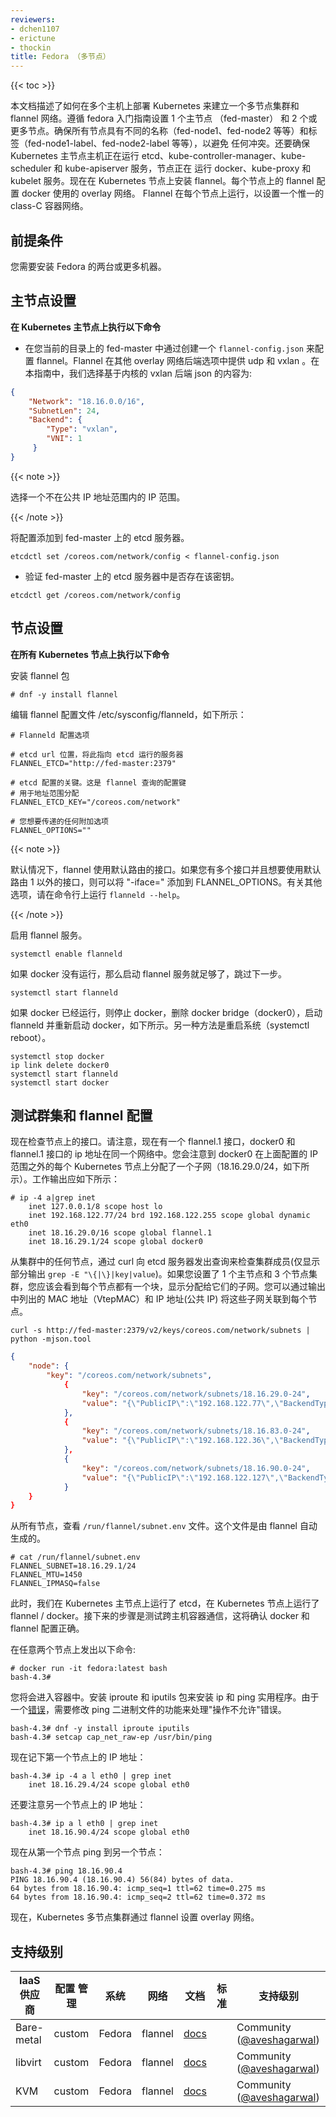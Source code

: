 ```yaml
---
reviewers:
- dchen1107
- erictune
- thockin
title: Fedora （多节点）
---
```


<!--
---
reviewers:
- dchen1107
- erictune
- thockin
title: Fedora (Multi Node)
---
-->

{{< toc >}}

<!--
This document describes how to deploy Kubernetes on multiple hosts to set up a multi-node cluster and networking with flannel. Follow fedora [getting started guide](/docs/getting-started-guides/fedora/fedora_manual_config/) to setup 1 master (fed-master) and 2 or more nodes. Make sure that all nodes have different names (fed-node1, fed-node2 and so on) and labels (fed-node1-label, fed-node2-label, and so on) to avoid any conflict. Also make sure that the Kubernetes master host is running etcd, kube-controller-manager, kube-scheduler, and kube-apiserver services, and the nodes are running docker, kube-proxy and kubelet services. Now install flannel on Kubernetes nodes. Flannel on each node configures an overlay network that docker uses. Flannel runs on each node to setup a unique class-C container network.
-->
本文档描述了如何在多个主机上部署 Kubernetes 来建立一个多节点集群和 flannel 网络。遵循 fedora 入门指南设置 1 个主节点 （fed-master）
 和 2 个或更多节点。确保所有节点具有不同的名称（fed-node1、fed-node2 等等）和标签（fed-node1-label、fed-node2-label 等等），以避免
任何冲突。还要确保 Kubernetes 主节点主机正在运行 etcd、kube-controller-manager、kube-scheduler 和 kube-apiserver 服务，节点正在
 运行 docker、kube-proxy 和 kubelet 服务。现在在 Kubernetes 节点上安装 flannel。每个节点上的 flannel 配置 docker 使用的 overlay  网络。
 Flannel 在每个节点上运行，以设置一个惟一的 class-C 容器网络。

<!--
## Prerequisites
-->

## 前提条件

<!--
You need 2 or more machines with Fedora installed.
-->
您需要安装 Fedora 的两台或更多机器。

<!--
## Master Setup
-->

## 主节点设置

<!--
**Perform following commands on the Kubernetes master**

* Configure flannel by creating a `flannel-config.json` in your current directory on fed-master. Flannel provides udp and vxlan among other overlay networking backend options. In this guide, we choose kernel based vxlan backend. The contents of the json are:
-->

**在 Kubernetes 主节点上执行以下命令**

* 在您当前的目录上的 fed-master 中通过创建一个 `flannel-config.json` 来配置 flannel。Flannel 在其他 overlay 网络后端选项中提供 udp 和 vxlan 。在本指南中，我们选择基于内核的 vxlan 后端 json 的内容为:

```json
{
    "Network": "18.16.0.0/16",
    "SubnetLen": 24,
    "Backend": {
        "Type": "vxlan",
        "VNI": 1
     }
}
```

{{< note >}}

<!--
Choose an IP range that is *NOT* part of the public IP address range.
-->
选择一个不在公共 IP 地址范围内的 IP 范围。

{{< /note >}}

<!--
Add the configuration to the etcd server on fed-master.
-->
将配置添加到 fed-master 上的 etcd 服务器。

```shell
etcdctl set /coreos.com/network/config < flannel-config.json
```

<!--
* Verify that the key exists in the etcd server on fed-master.
-->

* 验证 fed-master 上的 etcd 服务器中是否存在该密钥。

```shell
etcdctl get /coreos.com/network/config
```

<!--
## Node Setup
-->

## 节点设置

<!--
**Perform following commands on all Kubernetes nodes**
-->

**在所有 Kubernetes 节点上执行以下命令**

<!--
Install the flannel package
-->

安装 flannel 包

```shell
# dnf -y install flannel
```

<!--
Edit the flannel configuration file /etc/sysconfig/flanneld as follows:
-->

编辑 flannel 配置文件 /etc/sysconfig/flanneld，如下所示：

<!--
# Flanneld configuration options

# etcd url location.  Point this to the server where etcd runs

# etcd config key.  This is the configuration key that flannel queries
# For address range assignment

# Any additional options that you want to pass
-->

```shell
# Flanneld 配置选项

# etcd url 位置，将此指向 etcd 运行的服务器
FLANNEL_ETCD="http://fed-master:2379"

# etcd 配置的关键。这是 flannel 查询的配置键
# 用于地址范围分配
FLANNEL_ETCD_KEY="/coreos.com/network"

# 您想要传递的任何附加选项
FLANNEL_OPTIONS=""
```

{{< note >}}

<!--
By default, flannel uses the interface for the default route. If you have multiple interfaces and would like to use an interface other than the default route one, you could add "-iface=" to FLANNEL_OPTIONS. For additional options, run `flanneld --help` on command line.
-->
默认情况下，flannel 使用默认路由的接口。如果您有多个接口并且想要使用默认路由 1 以外的接口，则可以将 "-iface=" 添加到 FLANNEL_OPTIONS。有关其他选项，请在命令行上运行 `flanneld --help`。

{{< /note >}}

<!--
Enable the flannel service.
-->
启用 flannel 服务。

```shell
systemctl enable flanneld
```

<!--
If docker is not running, then starting flannel service is enough and skip the next step.
-->
如果 docker 没有运行，那么启动 flannel 服务就足够了，跳过下一步。

```shell
systemctl start flanneld
```

<!--
If docker is already running, then stop docker, delete docker bridge (docker0), start flanneld and restart docker as follows. Another alternative is to just reboot the system (`systemctl reboot`).
-->
如果 docker 已经运行，则停止 docker，删除 docker bridge（docker0），启动 flanneld 并重新启动 docker，如下所示。另一种方法是重启系统（systemctl reboot）。

```shell
systemctl stop docker
ip link delete docker0
systemctl start flanneld
systemctl start docker
```

<!--
## Test the cluster and flannel configuration
-->

## 测试群集和 flannel 配置

<!--
Now check the interfaces on the nodes. Notice there is now a flannel.1 interface, and the ip addresses of docker0 and flannel.1 interfaces are in the same network. You will notice that docker0 is assigned a subnet (18.16.29.0/24 as shown below) on each Kubernetes node out of the IP range configured above. A working output should look like this:
-->
现在检查节点上的接口。请注意，现在有一个 flannel.1 接口，docker0 和 flannel.1 接口的 ip 地址在同一个网络中。您会注意到 docker0 在上面配置的 IP 范围之外的每个 Kubernetes 节点上分配了一个子网（18.16.29.0/24，如下所示）。工作输出应如下所示：


```shell
# ip -4 a|grep inet
    inet 127.0.0.1/8 scope host lo
    inet 192.168.122.77/24 brd 192.168.122.255 scope global dynamic eth0
    inet 18.16.29.0/16 scope global flannel.1
    inet 18.16.29.1/24 scope global docker0
```

<!--
From any node in the cluster, check the cluster members by issuing a query to etcd server via curl (only partial output is shown using `grep -E "\{|\}|key|value"`). If you set up a 1 master and 3 nodes cluster, you should see one block for each node showing the subnets they have been assigned. You can associate those subnets to each node by the MAC address (VtepMAC) and IP address (Public IP) that is listed in the output.
-->
从集群中的任何节点，通过 curl 向 etcd 服务器发出查询来检查集群成员(仅显示部分输出 `grep -E "\{|\}|key|value`)。如果您设置了 1 个主节点和 3 个节点集群，您应该会看到每个节点都有一个块，显示分配给它们的子网。您可以通过输出中列出的 MAC 地址（VtepMAC）和 IP 地址(公共 IP) 将这些子网关联到每个节点。

```shell
curl -s http://fed-master:2379/v2/keys/coreos.com/network/subnets | python -mjson.tool
```

```json
{
    "node": {
        "key": "/coreos.com/network/subnets",
            {
                "key": "/coreos.com/network/subnets/18.16.29.0-24",
                "value": "{\"PublicIP\":\"192.168.122.77\",\"BackendType\":\"vxlan\",\"BackendData\":{\"VtepMAC\":\"46:f1:d0:18:d0:65\"}}"
            },
            {
                "key": "/coreos.com/network/subnets/18.16.83.0-24",
                "value": "{\"PublicIP\":\"192.168.122.36\",\"BackendType\":\"vxlan\",\"BackendData\":{\"VtepMAC\":\"ca:38:78:fc:72:29\"}}"
            },
            {
                "key": "/coreos.com/network/subnets/18.16.90.0-24",
                "value": "{\"PublicIP\":\"192.168.122.127\",\"BackendType\":\"vxlan\",\"BackendData\":{\"VtepMAC\":\"92:e2:80:ba:2d:4d\"}}"
            }
    }
}
```

<!--
From all nodes, review the `/run/flannel/subnet.env` file.  This file was generated automatically by flannel.
-->
从所有节点，查看 `/run/flannel/subnet.env` 文件。这个文件是由 flannel 自动生成的。

```shell
# cat /run/flannel/subnet.env
FLANNEL_SUBNET=18.16.29.1/24
FLANNEL_MTU=1450
FLANNEL_IPMASQ=false
```

<!--
At this point, we have etcd running on the Kubernetes master, and flannel / docker running on Kubernetes nodes. Next steps are for testing cross-host container communication which will confirm that docker and flannel are configured properly.
-->
此时，我们在 Kubernetes 主节点上运行了 etcd，在 Kubernetes 节点上运行了 flannel / docker。接下来的步骤是测试跨主机容器通信，这将确认 docker 和 flannel 配置正确。

<!--
Issue the following commands on any 2 nodes:
-->
在任意两个节点上发出以下命令:

```shell
# docker run -it fedora:latest bash
bash-4.3# 
```

<!--
This will place you inside the container. Install iproute and iputils packages to install ip and ping utilities. Due to a [bug](https://bugzilla.redhat.com/show_bug.cgi?id=1142311), it is required to modify capabilities of ping binary to work around "Operation not permitted" error.
-->
您将会进入容器中。安装 iproute 和 iputils 包来安装 ip 和 ping 实用程序。由于一个[错误](https://bugzilla.redhat.com/show_bug.cgi?id=1142311)，需要修改 ping 二进制文件的功能来处理"操作不允许"错误。

```shell
bash-4.3# dnf -y install iproute iputils
bash-4.3# setcap cap_net_raw-ep /usr/bin/ping
```

<!--
Now note the IP address on the first node:
-->
现在记下第一个节点上的 IP 地址：

```shell
bash-4.3# ip -4 a l eth0 | grep inet
    inet 18.16.29.4/24 scope global eth0
```

<!--
And also note the IP address on the other node:
-->
还要注意另一个节点上的 IP 地址：

```shell
bash-4.3# ip a l eth0 | grep inet
    inet 18.16.90.4/24 scope global eth0
```

<!--
Now ping from the first node to the other node:
-->
现在从第一个节点 ping 到另一个节点：

```shell
bash-4.3# ping 18.16.90.4
PING 18.16.90.4 (18.16.90.4) 56(84) bytes of data.
64 bytes from 18.16.90.4: icmp_seq=1 ttl=62 time=0.275 ms
64 bytes from 18.16.90.4: icmp_seq=2 ttl=62 time=0.372 ms
```

<!--
Now Kubernetes multi-node cluster is set up with overlay networking set up by flannel.
-->
现在，Kubernetes 多节点集群通过 flannel 设置 overlay 网络。

<!--
## Support Level
-->

## 支持级别

<!--
IaaS Provider        | Config. Mgmt | OS     | Networking  | Docs                                              | Conforms | Support Level
-------------------- | ------------ | ------ | ----------  | ---------------------------------------------     | ---------| ----------------------------
Bare-metal           | custom       | Fedora | flannel     | [docs](/docs/getting-started-guides/fedora/flannel_multi_node_cluster/)      |          | Community ([@aveshagarwal](https://github.com/aveshagarwal))
libvirt              | custom       | Fedora | flannel     | [docs](/docs/getting-started-guides/fedora/flannel_multi_node_cluster/)      |          | Community ([@aveshagarwal](https://github.com/aveshagarwal))
KVM                  | custom       | Fedora | flannel     | [docs](/docs/getting-started-guides/fedora/flannel_multi_node_cluster/)      |          | Community ([@aveshagarwal](https://github.com/aveshagarwal))
-->

IaaS 供应商           | 配置 管理    | 系统    | 网络        | 文档                                              | 标准 | 支持级别
-------------------- | ------------ | ------ | ----------  | ---------------------------------------------     | ---------| ----------------------------
Bare-metal           | custom       | Fedora | flannel     | [docs](/docs/getting-started-guides/fedora/flannel_multi_node_cluster/)      |          | Community ([@aveshagarwal](https://github.com/aveshagarwal))
libvirt              | custom       | Fedora | flannel     | [docs](/docs/getting-started-guides/fedora/flannel_multi_node_cluster/)      |          | Community ([@aveshagarwal](https://github.com/aveshagarwal))
KVM                  | custom       | Fedora | flannel     | [docs](/docs/getting-started-guides/fedora/flannel_multi_node_cluster/)      |          | Community ([@aveshagarwal](https://github.com/aveshagarwal))



